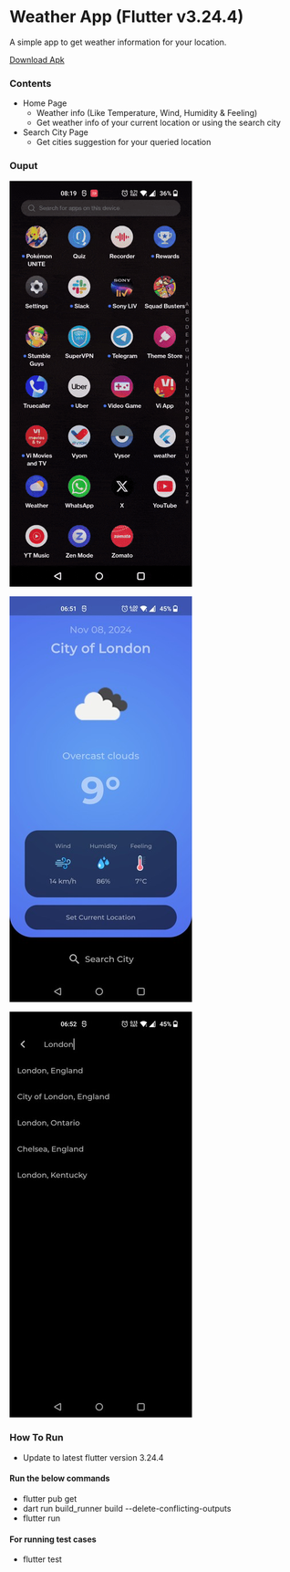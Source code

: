 # Weather App (Flutter v3.24.4)

A simple app to get weather information for your location.

[Download Apk][tracker]

[tracker]: https://raw.githubusercontent.com/Nikhil1999/flutter_weather_app/main/raw/build/app-release.apk

### Contents

- Home Page
  - Weather info (Like Temperature, Wind, Humidity & Feeling)
  - Get weather info of your current location or using the search city
- Search City Page
  - Get cities suggestion for your queried location

### Ouput

![Example](https://raw.githubusercontent.com/Nikhil1999/flutter_weather_app/main/raw/images/Example.gif 'Example')

![Home Page](https://raw.githubusercontent.com/Nikhil1999/flutter_weather_app/main/raw/images/Home.jpg 'Home Page')

![Search Page](https://raw.githubusercontent.com/Nikhil1999/flutter_weather_app/main/raw/images/Search.jpg 'Search Page')

### How To Run

- Update to latest flutter version 3.24.4

#### Run the below commands

- flutter pub get
- dart run build_runner build --delete-conflicting-outputs
- flutter run

#### For running test cases

- flutter test
